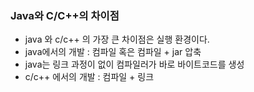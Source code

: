 ### Java와 C/C++의 차이점
- java 와 c/c++ 의 가장 큰 차이점은 실행 환경이다.
- java에서의 개발 : 컴파일 혹은 컴파일 + jar 압축
- java는 링크 과정이 없이 컴파일러가 바로 바이트코드를 생성
- c/c++ 에서의 개발 : 컴파일 + 링크
